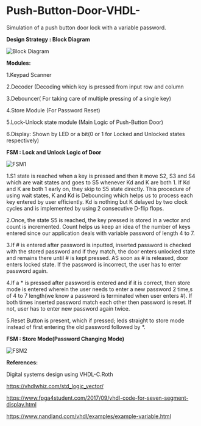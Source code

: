 # Push-Button-Door-VHDL-
Simulation of a push button door lock with a variable password.


**Design Strategy : Block Diagram**

![Block Diagram](https://github.com/shahjui2000/Push-Button-Door-VHDL-/blob/master/el_strategy.jpg)


**Modules:**

1.Keypad Scanner

2.Decoder (Decoding which key is pressed from input row and column

3.Debouncer( For taking care of multiple pressing of a single key)

4.Store Module (For Password Reset)

5.Lock-Unlock state module (Main Logic of Push-Button Door)

6.Display: Shown by LED or a bit(0 or 1 for Locked and Unlocked states respectively)

**FSM : Lock and Unlock Logic of Door**

![FSM1](https://github.com/shahjui2000/Push-Button-Door-VHDL-/blob/master/EL_FSM.jpg)

1.S1 state is reached when a key is pressed and then it move S2, S3 and S4 which are wait states and goes to S5 whenever Kd and K are both 1. If Kd and K are both 1 early on, they skip to S5 state directly. This procedure of using wait states, K and Kd is Debouncing which helps us to process each key entered by user efficiently. Kd is nothing but K delayed by two clock cycles and is implemented by using 2 consecutive D-flip flops. 

2.Once, the state S5 is reached, the key pressed is stored in a vector and count is incremented. Count helps us keep an idea of the  number of keys entered since our application deals with variable password of length 4 to 7.

3.If # is entered after password is inputted, inserted password is checked with the stored password and if they match, the door enters unlocked state and remains there until # is kept pressed. AS soon as # is released, door enters locked state. If the password is incorrect, the user has to enter password again.

4.If a * is pressed after password is entered and if it is correct, then store mode is entered wherein the user needs to enter a new password 2 time,s of 4 to 7 length(we know a password is terminated when user enters #). If both times inserted password match each other then password is reset. If not, user has to enter new password again twice.

5.Reset Button is present, which if pressed; leds straight to store mode instead of first entering the old password followed by *.

**FSM : Store Mode(Password Changing Mode)**

![FSM2](https://github.com/shahjui2000/Push-Button-Door-VHDL-/blob/master/fsm_2.png)


**References:**

Digital systems design using VHDL-C.Roth

https://vhdlwhiz.com/std_logic_vector/

https://www.fpga4student.com/2017/09/vhdl-code-for-seven-segment-display.html

https://www.nandland.com/vhdl/examples/example-variable.html
